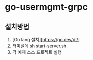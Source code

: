 # go-usermgmt-grpc

## 설치방법
1. [Go lang 설치][https://go.dev/dl/]
2. 터미널에 sh start-server.sh
3. 각 예제 소스 프로젝트 실행

